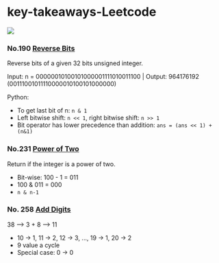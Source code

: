 # key-takeaways-Leetcode

![](https://leetcode.com/_next/static/images/logo-ff2b712834cf26bf50a5de58ee27bcef.png)

### No.190 [Reverse Bits](https://leetcode.com/problems/reverse-bits/)

Reverse bits of a given 32 bits unsigned integer.

Input: n = 00000010100101000001111010011100 | Output:    964176192 (00111001011110000010100101000000)

Python:
* To get last bit of n: ``n & 1``
* Left bitwise shift: ``n << 1``, right bitwise shift: ``n >> 1``
* Bit operator has lower precedence than addition: ``ans = (ans << 1) + (n&1)``   

### No.231 [Power of Two](https://leetcode.com/problems/power-of-two/)

Return if the integer is a power of two.
* Bit-wise: 100 - 1 = 011
* 100 & 011 = 000
* ``n & n-1``


### No. 258 [Add Digits](https://leetcode.com/problems/add-digits/)

38 --> 3 + 8 --> 11
* 10 -> 1, 11 -> 2, 12 -> 3, ..., 19 -> 1, 20 -> 2
* 9 value a cycle
* Special case: 0 -> 0

